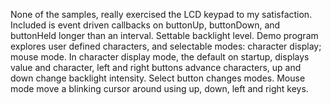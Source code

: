 None of the samples, really exercised the LCD keypad to my satisfaction.  Included is event driven callbacks on buttonUp, buttonDown, and buttonHeld longer than an interval.  Settable backlight level.  Demo program explores user defined characters,  and selectable modes: character display; mouse mode.  In character display mode, the default on startup, displays value and character, left and right buttons advance characters, up and down change backlight intensity.  Select button changes modes. Mouse mode move a blinking cursor around using up, down, left and right keys.